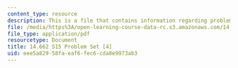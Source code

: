 ```yaml
---
content_type: resource
description: This is a file that contains information regarding problem set 4.
file: /media/https%3A/open-learning-course-data-rc.s3.amazonaws.com/14-662-labor-economics-ii-spring-2015/eee5a82958faeaf6fec6cda8e9973ab3_MIT14_662S15_pset4.pdf
file_type: application/pdf
resourcetype: Document
title: 14.662 S15 Problem Set [4]
uid: eee5a829-58fa-eaf6-fec6-cda8e9973ab3
---
```

